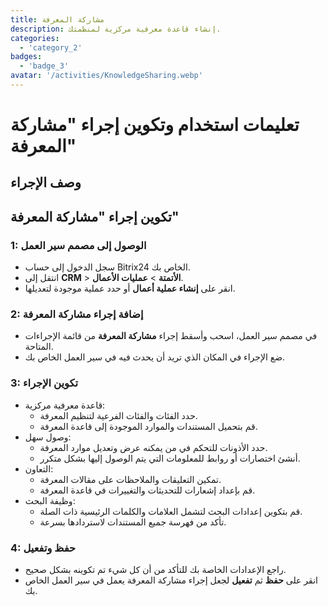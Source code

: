 ```yaml
---
title: مشاركة المعرفة
description: إنشاء قاعدة معرفية مركزية لمنظمتك.
categories: 
  - 'category_2'
badges: 
  - 'badge_3'
avatar: '/activities/KnowledgeSharing.webp'
---
```

# تعليمات استخدام وتكوين إجراء "مشاركة المعرفة"

## وصف الإجراء

## **تكوين إجراء "مشاركة المعرفة"**

### 1: الوصول إلى مصمم سير العمل
- سجل الدخول إلى حساب Bitrix24 الخاص بك.
- انتقل إلى **CRM** > **الأتمتة** > **عمليات الأعمال**.
- انقر على **إنشاء عملية أعمال** أو حدد عملية موجودة لتعديلها.

### 2: إضافة إجراء مشاركة المعرفة
- في مصمم سير العمل، اسحب وأسقط إجراء **مشاركة المعرفة** من قائمة الإجراءات المتاحة.
- ضع الإجراء في المكان الذي تريد أن يحدث فيه في سير العمل الخاص بك.

### 3: تكوين الإجراء
- قاعدة معرفية مركزية:
  - حدد الفئات والفئات الفرعية لتنظيم المعرفة.
  - قم بتحميل المستندات والموارد الموجودة إلى قاعدة المعرفة.
- وصول سهل:
  - حدد الأذونات للتحكم في من يمكنه عرض وتعديل موارد المعرفة.
  - أنشئ اختصارات أو روابط للمعلومات التي يتم الوصول إليها بشكل متكرر.
- التعاون:
  - تمكين التعليقات والملاحظات على مقالات المعرفة.
  - قم بإعداد إشعارات للتحديثات والتغييرات في قاعدة المعرفة.
- وظيفة البحث:
  - قم بتكوين إعدادات البحث لتشمل العلامات والكلمات الرئيسية ذات الصلة.
  - تأكد من فهرسة جميع المستندات لاستردادها بسرعة.

### 4: حفظ وتفعيل
- راجع الإعدادات الخاصة بك للتأكد من أن كل شيء تم تكوينه بشكل صحيح.
- انقر على **حفظ** ثم **تفعيل** لجعل إجراء مشاركة المعرفة يعمل في سير العمل الخاص بك.

